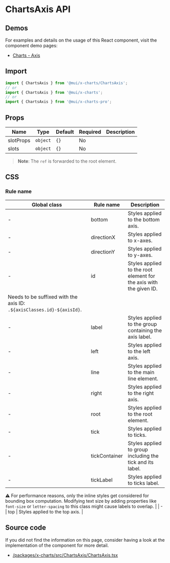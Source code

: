 # ChartsAxis API

## Demos

For examples and details on the usage of this React component, visit the component demo pages:

- [Charts - Axis](/x/react-charts/axis/)

## Import

```jsx
import { ChartsAxis } from '@mui/x-charts/ChartsAxis';
// or
import { ChartsAxis } from '@mui/x-charts';
// or
import { ChartsAxis } from '@mui/x-charts-pro';
```

## Props

| Name | Type | Default | Required | Description |
|------|------|---------|----------|-------------|
| slotProps | `object` | `{}` | No |  |
| slots | `object` | `{}` | No |  |

> **Note**: The `ref` is forwarded to the root element.

## CSS

### Rule name

| Global class | Rule name | Description |
|--------------|-----------|-------------|
| - | bottom | Styles applied to the bottom axis. |
| - | directionX | Styles applied to x-axes. |
| - | directionY | Styles applied to y-axes. |
| - | id | Styles applied to the root element for the axis with the given ID.
Needs to be suffixed with the axis ID: `.${axisClasses.id}-${axisId}`. |
| - | label | Styles applied to the group containing the axis label. |
| - | left | Styles applied to the left axis. |
| - | line | Styles applied to the main line element. |
| - | right | Styles applied to the right axis. |
| - | root | Styles applied to the root element. |
| - | tick | Styles applied to ticks. |
| - | tickContainer | Styles applied to group including the tick and its label. |
| - | tickLabel | Styles applied to ticks label.

⚠️ For performance reasons, only the inline styles get considered for bounding box computation.
Modifying text size by adding properties like `font-size` or `letter-spacing` to this class might cause labels to overlap. |
| - | top | Styles applied to the top axis. |

## Source code

If you did not find the information on this page, consider having a look at the implementation of the component for more detail.

- [/packages/x-charts/src/ChartsAxis/ChartsAxis.tsx](https://github.com/mui/material-ui/tree/HEAD/packages/x-charts/src/ChartsAxis/ChartsAxis.tsx)